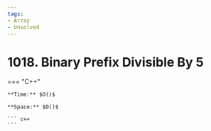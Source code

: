 ```yaml
---
tags:
- Array
- Unsolved
---
```



# 1018. Binary Prefix Divisible By 5

=== "C++"

    **Time:** $O()$

    **Space:** $O()$

    ``` c++
    ```